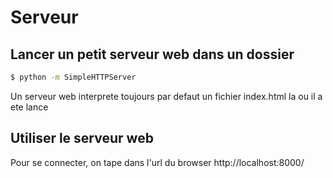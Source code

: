 # Serveur
## Lancer un petit serveur web dans un dossier
```bash
$ python -m SimpleHTTPServer
```
Un serveur web interprete toujours par defaut un fichier index.html la ou il a ete lance

## Utiliser le serveur web
Pour se connecter, on tape dans l'url du browser http://localhost:8000/
